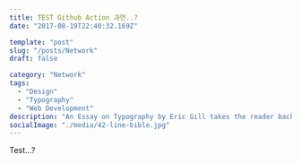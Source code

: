 ```yaml
---
title: TEST Github Action 과연..?
date: "2017-08-19T22:40:32.169Z"

template: "post"
slug: "/posts/Network"
draft: false

category: "Network"
tags:
  - "Design"
  - "Typography"
  - "Web Development"
description: "An Essay on Typography by Eric Gill takes the reader back to the year 1930. The year when a conflict between two worlds came to its term. The machines of the industrial world finally took over the handicrafts."
socialImage: "./media/42-line-bible.jpg"
---
```


Test...?
